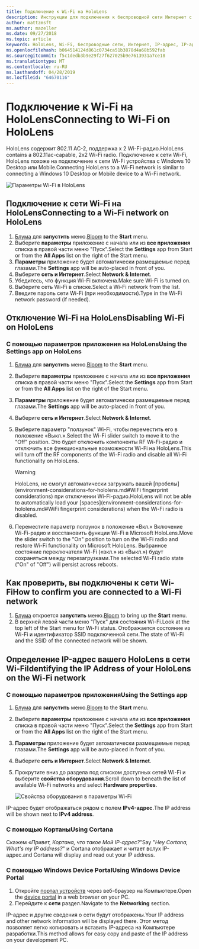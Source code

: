 ```yaml
---
title: Подключение к Wi-Fi на HoloLens
description: Инструкции для подключения к беспроводной сети Интернет с HoloLens и как определить IP-адрес устройства.
author: mattzmsft
ms.author: mazeller
ms.date: 09/27/2018
ms.topic: article
keywords: HoloLens, Wi-Fi, беспроводные сети, Интернет, IP-адрес, IP-адрес
ms.openlocfilehash: b064514124d861c0734ca51b3878d4a68b592fab
ms.sourcegitcommit: f5c1dedb3b9e29f27f627025b9e7613931a7ce18
ms.translationtype: MT
ms.contentlocale: ru-RU
ms.lasthandoff: 04/28/2019
ms.locfileid: "64670116"
---
```

# <a name="connecting-to-wi-fi-on-hololens"></a><span data-ttu-id="0464b-104">Подключение к Wi-Fi на HoloLens</span><span class="sxs-lookup"><span data-stu-id="0464b-104">Connecting to Wi-Fi on HoloLens</span></span>

<span data-ttu-id="0464b-105">HoloLens содержит 802.11 AC-2, поддержка x 2 Wi-Fi-радио.</span><span class="sxs-lookup"><span data-stu-id="0464b-105">HoloLens contains a 802.11ac-capable, 2x2 Wi-Fi radio.</span></span> <span data-ttu-id="0464b-106">Подключение к сети Wi-Fi, HoloLens похоже на подключение к сети Wi-Fi устройства с Windows 10 Desktop или Mobile.</span><span class="sxs-lookup"><span data-stu-id="0464b-106">Connecting HoloLens to a Wi-Fi network is similar to connecting a Windows 10 Desktop or Mobile device to a Wi-Fi network.</span></span>

![Параметры Wi-Fi в HoloLens](images/wifi-hololens-600px.jpg)

## <a name="connecting-to-a-wi-fi-network-on-hololens"></a><span data-ttu-id="0464b-108">Подключение к сети Wi-Fi на HoloLens</span><span class="sxs-lookup"><span data-stu-id="0464b-108">Connecting to a Wi-Fi network on HoloLens</span></span>

1. <span data-ttu-id="0464b-109">[Блума](gestures.md#bloom) для **запустить** меню.</span><span class="sxs-lookup"><span data-stu-id="0464b-109">[Bloom](gestures.md#bloom) to the **Start** menu.</span></span>
2. <span data-ttu-id="0464b-110">Выберите **параметры** приложение с начала или из **все приложения** списка в правой части меню "Пуск".</span><span class="sxs-lookup"><span data-stu-id="0464b-110">Select the **Settings** app from Start or from the **All Apps** list on the right of the Start menu.</span></span>
3. <span data-ttu-id="0464b-111">**Параметры** приложение будет автоматически размещаемые перед глазами.</span><span class="sxs-lookup"><span data-stu-id="0464b-111">The **Settings** app will be auto-placed in front of you.</span></span>
4. <span data-ttu-id="0464b-112">Выберите **сеть и Интернет**.</span><span class="sxs-lookup"><span data-stu-id="0464b-112">Select **Network & Internet**.</span></span>
5. <span data-ttu-id="0464b-113">Убедитесь, что функция Wi-Fi включена.</span><span class="sxs-lookup"><span data-stu-id="0464b-113">Make sure Wi-Fi is turned on.</span></span>
6. <span data-ttu-id="0464b-114">Выберите сеть Wi-Fi в списке.</span><span class="sxs-lookup"><span data-stu-id="0464b-114">Select a Wi-Fi network from the list.</span></span>
7. <span data-ttu-id="0464b-115">Введите пароль сети Wi-Fi (при необходимости).</span><span class="sxs-lookup"><span data-stu-id="0464b-115">Type in the Wi-Fi network password (if needed).</span></span>

## <a name="disabling-wi-fi-on-hololens"></a><span data-ttu-id="0464b-116">Отключение Wi-Fi на HoloLens</span><span class="sxs-lookup"><span data-stu-id="0464b-116">Disabling Wi-Fi on HoloLens</span></span>

### <a name="using-the-settings-app-on-hololens"></a><span data-ttu-id="0464b-117">С помощью параметров приложения на HoloLens</span><span class="sxs-lookup"><span data-stu-id="0464b-117">Using the Settings app on HoloLens</span></span>

1. <span data-ttu-id="0464b-118">[Блума](gestures.md#bloom) для **запустить** меню.</span><span class="sxs-lookup"><span data-stu-id="0464b-118">[Bloom](gestures.md#bloom) to the **Start** menu.</span></span>
2. <span data-ttu-id="0464b-119">Выберите **параметры** приложение с начала или из **все приложения** списка в правой части меню "Пуск".</span><span class="sxs-lookup"><span data-stu-id="0464b-119">Select the **Settings** app from Start or from the **All Apps** list on the right of the Start menu.</span></span>
3. <span data-ttu-id="0464b-120">**Параметры** приложение будет автоматически размещаемые перед глазами.</span><span class="sxs-lookup"><span data-stu-id="0464b-120">The **Settings** app will be auto-placed in front of you.</span></span>
4. <span data-ttu-id="0464b-121">Выберите **сеть и Интернет**.</span><span class="sxs-lookup"><span data-stu-id="0464b-121">Select **Network & Internet**.</span></span>
5. <span data-ttu-id="0464b-122">Выберите параметр "ползунок" Wi-Fi, чтобы переместить его в положение «Выкл.».</span><span class="sxs-lookup"><span data-stu-id="0464b-122">Select the Wi-Fi slider switch to move it to the "Off" position.</span></span> <span data-ttu-id="0464b-123">Это будет отключить компоненты RF Wi-Fi-радио и отключить все функциональные возможности Wi-Fi на HoloLens.</span><span class="sxs-lookup"><span data-stu-id="0464b-123">This will turn off the RF components of the Wi-Fi radio and disable all Wi-Fi functionality on HoloLens.</span></span> 

    >[!WARNING]
    ><span data-ttu-id="0464b-124">HoloLens, не смогут автоматически загружать вашей [пробелы](environment-considerations-for-hololens.md#WiFi fingerprint considerations) при отключении Wi-Fi-радио.</span><span class="sxs-lookup"><span data-stu-id="0464b-124">HoloLens will not be able to automatically load your [spaces](environment-considerations-for-hololens.md#WiFi fingerprint considerations) when the Wi-Fi radio is disabled.</span></span>
    
6. <span data-ttu-id="0464b-125">Переместите параметр ползунок в положение «Вкл.» Включение Wi-Fi-радио и восстановить функции Wi-Fi в Microsoft HoloLens.</span><span class="sxs-lookup"><span data-stu-id="0464b-125">Move the slider switch to the "On" position to turn on the Wi-Fi radio and restore Wi-Fi functionality on Microsoft HoloLens.</span></span> <span data-ttu-id="0464b-126">Выбранное состояние переключателя Wi-Fi («вкл.» из «Выкл.») будут сохраняться между перезагрузками.</span><span class="sxs-lookup"><span data-stu-id="0464b-126">The selected Wi-Fi radio state ("On" of "Off") will persist across reboots.</span></span>

## <a name="how-to-confirm-you-are-connected-to-a-wi-fi-network"></a><span data-ttu-id="0464b-127">Как проверить, вы подключены к сети Wi-Fi</span><span class="sxs-lookup"><span data-stu-id="0464b-127">How to confirm you are connected to a Wi-Fi network</span></span>

1. <span data-ttu-id="0464b-128">[Блума](gestures.md#bloom) откроется **запустить** меню.</span><span class="sxs-lookup"><span data-stu-id="0464b-128">[Bloom](gestures.md#bloom) to bring up the **Start** menu.</span></span>
2. <span data-ttu-id="0464b-129">В верхней левой части меню "Пуск" для состояния Wi-Fi.</span><span class="sxs-lookup"><span data-stu-id="0464b-129">Look at the top left of the Start menu for Wi-Fi status.</span></span> <span data-ttu-id="0464b-130">Отображается состояние из Wi-Fi и идентификатор SSID подключенной сети.</span><span class="sxs-lookup"><span data-stu-id="0464b-130">The state of Wi-Fi and the SSID of the connected network will be shown.</span></span>

## <a name="identifying-the-ip-address-of-your-hololens-on-the-wi-fi-network"></a><span data-ttu-id="0464b-131">Определение IP-адрес вашего HoloLens в сети Wi-Fi</span><span class="sxs-lookup"><span data-stu-id="0464b-131">Identifying the IP Address of your HoloLens on the Wi-Fi network</span></span>

### <a name="using-the-settings-app"></a><span data-ttu-id="0464b-132">С помощью параметров приложения</span><span class="sxs-lookup"><span data-stu-id="0464b-132">Using the Settings app</span></span>

1. <span data-ttu-id="0464b-133">[Блума](gestures.md#bloom) для **запустить** меню.</span><span class="sxs-lookup"><span data-stu-id="0464b-133">[Bloom](gestures.md#bloom) to the **Start** menu.</span></span>
2. <span data-ttu-id="0464b-134">Выберите **параметры** приложение с начала или из **все приложения** списка в правой части меню "Пуск".</span><span class="sxs-lookup"><span data-stu-id="0464b-134">Select the **Settings** app from Start or from the **All Apps** list on the right of the Start menu.</span></span>
3. <span data-ttu-id="0464b-135">**Параметры** приложение будет автоматически размещаемые перед глазами.</span><span class="sxs-lookup"><span data-stu-id="0464b-135">The **Settings** app will be auto-placed in front of you.</span></span>
4. <span data-ttu-id="0464b-136">Выберите **сеть и Интернет**.</span><span class="sxs-lookup"><span data-stu-id="0464b-136">Select **Network & Internet**.</span></span>
5. <span data-ttu-id="0464b-137">Прокрутите вниз до раздела под списком доступных сетей Wi-Fi и выберите **свойства оборудования**.</span><span class="sxs-lookup"><span data-stu-id="0464b-137">Scroll down to beneath the list of available Wi-Fi networks and select **Hardware properties**.</span></span>

    ![Свойства оборудования в параметры Wi-Fi](images/wifi-hololens-hwdetails.jpg)

<span data-ttu-id="0464b-139">IP-адрес будет отображаться рядом с полем **IPv4-адрес**.</span><span class="sxs-lookup"><span data-stu-id="0464b-139">The IP address will be shown next to **IPv4 address**.</span></span>

### <a name="using-cortana"></a><span data-ttu-id="0464b-140">С помощью Кортаны</span><span class="sxs-lookup"><span data-stu-id="0464b-140">Using Cortana</span></span>

<span data-ttu-id="0464b-141">Скажем «*Привет, Кортана, что такое Мой IP-адрес?*"</span><span class="sxs-lookup"><span data-stu-id="0464b-141">Say "*Hey Cortana, What's my IP address?*"</span></span> <span data-ttu-id="0464b-142">и Cortana отображает и читает вслух IP-адрес.</span><span class="sxs-lookup"><span data-stu-id="0464b-142">and Cortana will display and read out your IP address.</span></span>

### <a name="using-windows-device-portal"></a><span data-ttu-id="0464b-143">С помощью Windows Device Portal</span><span class="sxs-lookup"><span data-stu-id="0464b-143">Using Windows Device Portal</span></span>

1. <span data-ttu-id="0464b-144">Откройте [портал устройств](using-the-windows-device-portal.md#networking) через веб-браузер на Компьютере.</span><span class="sxs-lookup"><span data-stu-id="0464b-144">Open the [device portal](using-the-windows-device-portal.md#networking) in a web browser on your PC.</span></span>
2. <span data-ttu-id="0464b-145">Перейдите к **сети** раздел.</span><span class="sxs-lookup"><span data-stu-id="0464b-145">Navigate to the **Networking** section.</span></span>

<span data-ttu-id="0464b-146">IP-адрес и другие сведения о сети будут отображены.</span><span class="sxs-lookup"><span data-stu-id="0464b-146">Your IP address and other network information will be displayed there.</span></span> <span data-ttu-id="0464b-147">Этот метод позволяет легко копировать и вставить IP-адреса на Компьютере разработки.</span><span class="sxs-lookup"><span data-stu-id="0464b-147">This method allows for easy copy and paste of the IP address on your development PC.</span></span>
